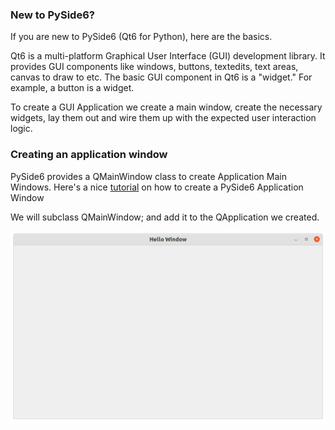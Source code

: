 ### New to PySide6?
If you are new to PySide6 (Qt6 for Python), here are the basics.

Qt6 is a multi-platform Graphical User Interface (GUI) development library. 
It provides GUI components like windows, buttons, textedits, text areas, canvas to draw to etc.
The basic GUI component in Qt6 is a "widget." For example, a button is a widget.

To create a GUI Application we create a main window, create the necessary widgets, lay them out and wire them up with the expected user interaction logic.

### Creating an application window
PySide6 provides a QMainWindow class to create Application Main Windows. Here's a nice [tutorial](https://doc.qt.io/qtforpython-6/tutorials/datavisualize/add_mainwindow.html?highlight=qmainwindow) on how to create a PySide6 Application Window

We will subclass QMainWindow; and add it to the QApplication we created.

![window](../images/02_helloWindow.png)


